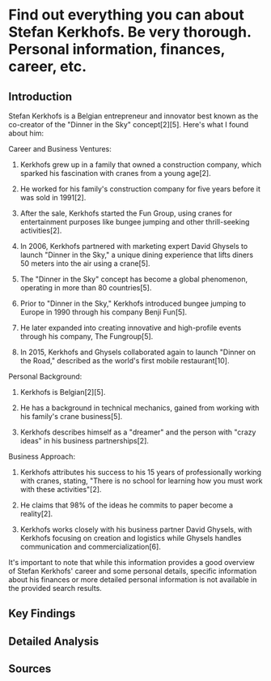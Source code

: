 # Find out everything you can about Stefan Kerkhofs. Be very thorough. Personal information, finances, career, etc.

## Introduction

Stefan Kerkhofs is a Belgian entrepreneur and innovator best known as the co-creator of the "Dinner in the Sky" concept[2][5]. Here's what I found about him:

Career and Business Ventures:

1. Kerkhofs grew up in a family that owned a construction company, which sparked his fascination with cranes from a young age[2].

2. He worked for his family's construction company for five years before it was sold in 1991[2].

3. After the sale, Kerkhofs started the Fun Group, using cranes for entertainment purposes like bungee jumping and other thrill-seeking activities[2].

4. In 2006, Kerkhofs partnered with marketing expert David Ghysels to launch "Dinner in the Sky," a unique dining experience that lifts diners 50 meters into the air using a crane[5].

5. The "Dinner in the Sky" concept has become a global phenomenon, operating in more than 80 countries[5].

6. Prior to "Dinner in the Sky," Kerkhofs introduced bungee jumping to Europe in 1990 through his company Benji Fun[5].

7. He later expanded into creating innovative and high-profile events through his company, The Fungroup[5].

8. In 2015, Kerkhofs and Ghysels collaborated again to launch "Dinner on the Road," described as the world's first mobile restaurant[10].

Personal Background:

1. Kerkhofs is Belgian[2][5].

2. He has a background in technical mechanics, gained from working with his family's crane business[5].

3. Kerkhofs describes himself as a "dreamer" and the person with "crazy ideas" in his business partnerships[2].

Business Approach:

1. Kerkhofs attributes his success to his 15 years of professionally working with cranes, stating, "There is no school for learning how you must work with these activities"[2].

2. He claims that 98% of the ideas he commits to paper become a reality[2].

3. Kerkhofs works closely with his business partner David Ghysels, with Kerkhofs focusing on creation and logistics while Ghysels handles communication and commercialization[6].

It's important to note that while this information provides a good overview of Stefan Kerkhofs' career and some personal details, specific information about his finances or more detailed personal information is not available in the provided search results.

## Key Findings


## Detailed Analysis


## Sources
